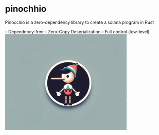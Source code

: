 # pinochhio
<p>Pinocchio is a zero-dependency library to create a solana program in Rust</p>
- Dependency-free
- Zero-Copy Deserialization
- Full control (low-level)
<img src="images/pinocchio-img.jpg" alt="Pinocchio" width="400">
